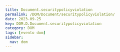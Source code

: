 ```yaml
---
title: Document.securitypolicyviolation
permalink: /DOM/Document/securitypolicyviolation/
date: 2023-09-25
key: DOM.D.Document.securitypolicyviolation
category: DOM
tags: [evento dom]
sidebar:
  nav: dom
---
```

